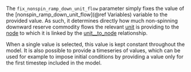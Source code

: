 The `fix_nonspin_ramp_down_unit_flow` parameter simply fixes the value of the [nonspin\_ramp\_down\_unit\_flow](@ref Variables) variable to the provided value. As such, it determines directly how much non-spinning downward reserve commodity flows the relevant [unit](@ref) is providing to the [node](@ref) to which it is linked by the [unit\_\_to\_node](@ref) relationship.

When a single value is selected, this value is kept constant throughout the model. It is also possible to provide a timeseries of values, which can be used for example to impose initial conditions by providing a value only for the first timestep included in the model.
